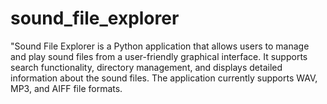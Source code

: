 # sound_file_explorer
"Sound File Explorer is a Python application that allows users to manage and play sound files from a user-friendly graphical interface. It supports search functionality, directory management, and displays detailed information about the sound files. The application currently supports WAV, MP3, and AIFF file formats.
